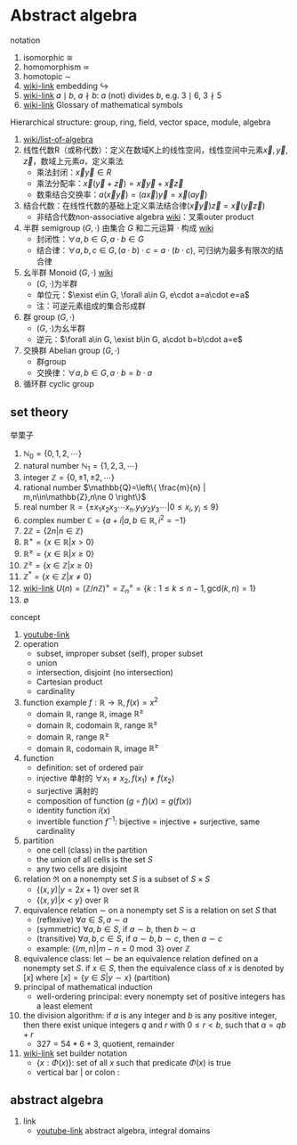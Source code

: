 # Abstract algebra

notation

1. isomorphic $\cong$
2. homomorphism $\simeq$
3. homotopic $\sim$
4. [wiki-link](https://en.wikipedia.org/wiki/Embedding) embedding $\hookrightarrow$
5. [wiki-link](https://en.wikipedia.org/wiki/Divisor) $a\mid b$, $a\nmid b$: $a$ (not) divides $b$, e.g. $3\mid 6$, $3\nmid 5$
6. [wiki-link](https://en.wikipedia.org/wiki/Glossary_of_mathematical_symbols) Glossary of mathematical symbols

Hierarchical structure: group, ring, field, vector space, module, algebra

1. [wiki/list-of-algebra](https://en.wikipedia.org/wiki/List_of_algebras)
2. 线性代数R（或称代数）：定义在数域K上的线性空间，线性空间中元素$\vec{x},\vec{y},\vec{z}$，数域上元素$a$，定义乘法
   * 乘法封闭：$\vec{x}\vec{y} \in R$
   * 乘法分配率：$\vec{x}(\vec{y}+\vec{z})=\vec{x}\vec{y}+\vec{x}\vec{z}$
   * 数乘结合交换率：$a(\vec{x}\vec{y})=(a\vec{x})\vec{y}=\vec{x}(a\vec{y})$
3. 结合代数：在线性代数的基础上定义乘法结合律$(\vec{x}\vec{y})\vec{z}=\vec{x}(\vec{y}\vec{z})$
   * 非结合代数non-associative algebra [wiki](https://en.wikipedia.org/wiki/Non-associative_algebra)：叉乘outer product
4. 半群 semigroup $(G,\cdot)$ 由集合 $G$ 和二元运算 $\cdot$ 构成 [wiki](https://en.wikipedia.org/wiki/Semigroup)
   * 封闭性：$\forall a,b\in G,a\cdot b\in G$
   * 结合律：$\forall a,b,c\in G, (a\cdot b)\cdot c=a\cdot (b\cdot c)$, 可归纳为最多有限次的结合律
5. 幺半群 Monoid $(G,\cdot)$ [wiki](https://en.wikipedia.org/wiki/Monoid)
   * $(G,\cdot)$为半群
   * 单位元：$\exist e\in G, \forall a\in G, e\cdot a=a\cdot e=a$
   * 注：可逆元素组成的集合形成群
6. 群 group $(G,\cdot)$
   * $(G,\cdot)$为幺半群
   * 逆元：$\forall a\in G, \exist b\in G, a\cdot b=b\cdot a=e$
7. 交换群 Abelian group $(G,\cdot)$
   * 群group
   * 交换律：$\forall a,b\in G, a\cdot b=b\cdot a$
8. 循环群 cyclic group

## set theory

举栗子

1. $\mathbb{N}_0=\left\{0,1,2,\cdots\right\}$
2. natural number $\mathbb{N}_1=\left\{1,2,3,\cdots\right\}$
3. integer $\mathbb{Z}=\left\{0,\pm 1, \pm 2,\cdots\right\}$
4. rational number $\mathbb{Q}=\left\{ \frac{m}{n} | m,n\in\mathbb{Z},n\ne 0 \right\}$
5. real number $\mathbb{R}=\left\{ \pm x_1x_2x_3\cdots x_n.y_1y_2y_3\cdots | 0\leq x_i,y_i\leq 9 \right\}$
6. complex number $\mathbb{C}=\left\{ a+i | a,b\in\mathbb{R},i^2=-1 \right\}$
7. $2\mathbb{Z}=\left\{ 2n | n\in\mathbb{Z} \right\}$
8. $\mathbb{R}^+=\left\{ x\in\mathbb{R} | x>0 \right\}$
9. $\mathbb{R}^{\ge}=\left\{ x\in\mathbb{R} | x\ge 0 \right\}$
10. $\mathbb{Z}^{\ge}=\left\{ x\in\mathbb{Z} | x\ge 0 \right\}$
11. $\mathbb{Z}^{*}=\left\{ x\in\mathbb{Z} | x\ne 0 \right\}$
12. [wiki-link](https://en.wikipedia.org/wiki/Multiplicative_group_of_integers_modulo_n) $U(n)=(\mathbb{Z}/n\mathbb{Z})^\times=\mathbb{Z}_n^\times=\left\{ k : 1\leq k\leq n-1, \mathrm{gcd}(k,n)=1 \right\}$
13. $\emptyset$

concept

1. [youtube-link](https://www.youtube.com/playlist?list=PL22w63XsKjqxPO6pQ8wiZcIrtpTznGSre)
2. operation
   * subset, improper subset (self), proper subset
   * union
   * intersection, disjoint (no intersection)
   * Cartesian product
   * cardinality
3. function example $f:\mathbb{R}\to\mathbb{R}, f(x)=x^2$
   * domain $\mathbb{R}$, range $\mathbb{R}$, image $\mathbb{R}^\ge$
   * domain $\mathbb{R}$, codomain $\mathbb{R}$, range $\mathbb{R}^\ge$
   * domain $\mathbb{R}$, range $\mathbb{R}^\ge$
   * domain $\mathbb{R}$, codomain $\mathbb{R}$, image $\mathbb{R}^\ge$
4. function
   * definition: set of ordered pair
   * injective 单射的 $\forall x_1\ne x_2, f(x_1) \ne f(x_2)$
   * surjective 满射的
   * composition of function $(g\circ f )(x)=g(f(x))$
   * identity function $i(x)$
   * invertible function $f^{-1}$: bijective = injective + surjective, same cardinality
5. partition
   * one cell (class) in the partition
   * the union of all cells is the set $S$
   * any two cells are disjoint
6. relation $\mathfrak{R}$ on a nonempty set $S$ is a subset of $S\times S$
   * $\left\{ (x,y) | y=2x+1 \right\}$ over set $\mathbb{R}$
   * $\left\{(x,y) | x<y\right\}$ over $\mathbb{R}$
7. equivalence relation $\sim$ on a nonempty set $S$ is a relation on set $S$ that
   * (reflexive) $\forall a \in S, a\sim a$
   * (symmetric) $\forall a,b\in S$, if $a\sim b$, then $b\sim a$
   * (transitive) $\forall a,b,c\in S$, if $a\sim b,b\sim c$, then $a\sim c$
   * example: $\left\{ (m,n) | m-n=0 \bmod 3 \right\}$ over $\mathbb{Z}$
8. equivalence class: let $\sim$ be an equivalence relation defined on a nonempty set $S$. if $x\in S$, then the equivalence class of $x$ is denoted by $[x]$ where $[x]=\left\{ y\in S | y\sim x \right\}$ (partition)
9. principal of mathematical induction
   * well-ordering principal: every nonempty set of positive integers has a least element
10. the division algorithm: if $a$ is any integer and $b$ is any positive integer, then there exist unique integers $q$ and $r$ with $0\leq r<b$, such that $a=qb+r$
    * $327=54*6+3$, quotient, remainder
11. [wiki-link](https://en.wikipedia.org/wiki/Set-builder_notation) set builder notation
    * $\{x: \Phi(x)\}$: set of all $x$ such that predicate $\Phi(x)$ is true
    * vertical bar $|$ or colon $:$

## abstract algebra

1. link
   * [youtube-link](https://youtube.com/playlist?list=PL22w63XsKjqxPO6pQ8wiZcIrtpTznGSre&si=CG3uRkzxdtorDbDv) abstract algebra, integral domains
